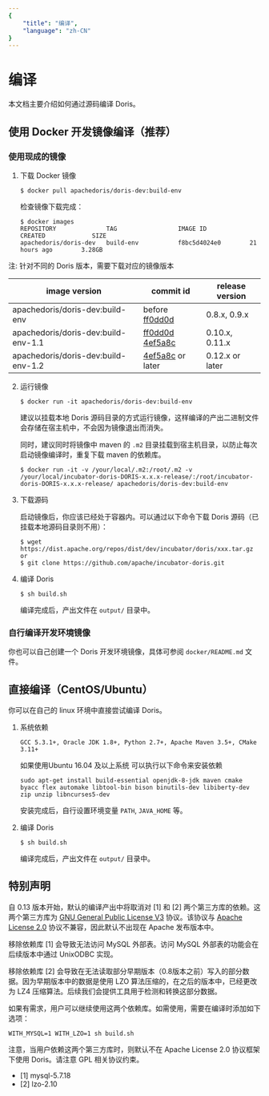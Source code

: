 ```yaml
---
{
    "title": "编译",
    "language": "zh-CN"
}
---
```


<!-- 
Licensed to the Apache Software Foundation (ASF) under one
or more contributor license agreements.  See the NOTICE file
distributed with this work for additional information
regarding copyright ownership.  The ASF licenses this file
to you under the Apache License, Version 2.0 (the
"License"); you may not use this file except in compliance
with the License.  You may obtain a copy of the License at

  http://www.apache.org/licenses/LICENSE-2.0

Unless required by applicable law or agreed to in writing,
software distributed under the License is distributed on an
"AS IS" BASIS, WITHOUT WARRANTIES OR CONDITIONS OF ANY
KIND, either express or implied.  See the License for the
specific language governing permissions and limitations
under the License.
-->

# 编译

本文档主要介绍如何通过源码编译 Doris。

## 使用 Docker 开发镜像编译（推荐）

### 使用现成的镜像

1. 下载 Docker 镜像

    `$ docker pull apachedoris/doris-dev:build-env`
    
    检查镜像下载完成：
    
    ```
    $ docker images
    REPOSITORY              TAG                 IMAGE ID            CREATED             SIZE
    apachedoris/doris-dev   build-env           f8bc5d4024e0        21 hours ago        3.28GB
    ```
    
注: 针对不同的 Doris 版本，需要下载对应的镜像版本

| image version | commit id | release version |
|---|---|---|
| apachedoris/doris-dev:build-env | before [ff0dd0d](https://github.com/apache/incubator-doris/commit/ff0dd0d2daa588f18b6db56f947e813a56d8ec81) | 0.8.x, 0.9.x |
| apachedoris/doris-dev:build-env-1.1 | [ff0dd0d](https://github.com/apache/incubator-doris/commit/ff0dd0d2daa588f18b6db56f947e813a56d8ec81) [4ef5a8c](https://github.com/apache/incubator-doris/commit/4ef5a8c8560351d7fff7ff8fd51c4c7a75e006a8) | 0.10.x, 0.11.x |
| apachedoris/doris-dev:build-env-1.2 | [4ef5a8c](https://github.com/apache/incubator-doris/commit/4ef5a8c8560351d7fff7ff8fd51c4c7a75e006a8) or later | 0.12.x or later

2. 运行镜像

    `$ docker run -it apachedoris/doris-dev:build-env`
    
    建议以挂载本地 Doris 源码目录的方式运行镜像，这样编译的产出二进制文件会存储在宿主机中，不会因为镜像退出而消失。

    同时，建议同时将镜像中 maven 的 `.m2` 目录挂载到宿主机目录，以防止每次启动镜像编译时，重复下载 maven 的依赖库。

    ```
    $ docker run -it -v /your/local/.m2:/root/.m2 -v /your/local/incubator-doris-DORIS-x.x.x-release/:/root/incubator-doris-DORIS-x.x.x-release/ apachedoris/doris-dev:build-env
    ```
    
3. 下载源码

    启动镜像后，你应该已经处于容器内。可以通过以下命令下载 Doris 源码（已挂载本地源码目录则不用）：
    
    ```
    $ wget https://dist.apache.org/repos/dist/dev/incubator/doris/xxx.tar.gz
    or
    $ git clone https://github.com/apache/incubator-doris.git
    ```

4. 编译 Doris

    ```
    $ sh build.sh
    ```
    
    编译完成后，产出文件在 `output/` 目录中。
    
### 自行编译开发环境镜像

你也可以自己创建一个 Doris 开发环境镜像，具体可参阅 `docker/README.md` 文件。


## 直接编译（CentOS/Ubuntu）

你可以在自己的 linux 环境中直接尝试编译 Doris。

1. 系统依赖

    `GCC 5.3.1+, Oracle JDK 1.8+, Python 2.7+, Apache Maven 3.5+, CMake 3.11+`

    如果使用Ubuntu 16.04 及以上系统 可以执行以下命令来安装依赖
    
    `sudo apt-get install build-essential openjdk-8-jdk maven cmake byacc flex automake libtool-bin bison binutils-dev libiberty-dev zip unzip libncurses5-dev`

    安装完成后，自行设置环境变量 `PATH`, `JAVA_HOME` 等。
    
2. 编译 Doris

    ```
    $ sh build.sh
    ```
    
    编译完成后，产出文件在 `output/` 目录中。

## 特别声明

自 0.13 版本开始，默认的编译产出中将取消对 [1] 和 [2] 两个第三方库的依赖。这两个第三方库为 [GNU General Public License V3](https://www.gnu.org/licenses/gpl-3.0.en.html) 协议。该协议与 [Apache License 2.0](https://www.apache.org/licenses/LICENSE-2.0) 协议不兼容，因此默认不出现在 Apache 发布版本中。

移除依赖库 [1] 会导致无法访问 MySQL 外部表。访问 MySQL 外部表的功能会在后续版本中通过 UnixODBC 实现。

移除依赖库 [2] 会导致在无法读取部分早期版本（0.8版本之前）写入的部分数据。因为早期版本中的数据是使用 LZO 算法压缩的，在之后的版本中，已经更改为 LZ4 压缩算法。后续我们会提供工具用于检测和转换这部分数据。

如果有需求，用户可以继续使用这两个依赖库。如需使用，需要在编译时添加如下选项：

```
WITH_MYSQL=1 WITH_LZO=1 sh build.sh
```

注意，当用户依赖这两个第三方库时，则默认不在 Apache License 2.0 协议框架下使用 Doris。请注意 GPL 相关协议约束。

* [1] mysql-5.7.18
* [2] lzo-2.10
